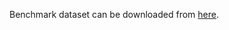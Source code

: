 Benchmark dataset can be downloaded from [here](https://pan.baidu.com/s/1BynGQCdBgu6eo8dU58sdlg?pwd=nntx).
